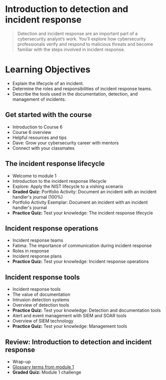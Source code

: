# Introduction to detection and incident response
> Detection and incident response are an important part of a cybersecurity analyst’s work. You'll explore how cybersecurity professionals verify and respond to malicious threats and become familiar with the steps involved in incident response.
# Learning Objectives
- Explain the lifecycle of an incident.
- Determine the roles and responsibilities of incident response teams.
- Describe the tools used in the documentation, detection, and management of incidents.
## Get started with the course
- Introduction to Course 6
- Course 6 overview
- Helpful resources and tips
- Dave: Grow your cybersecurity career with mentors
- Connect with your classmates
## The incident response lifecycle
- Welcome to module 1
- Introduction to the incident response lifecycle
- Explore: Apply the NIST lifecycle to a vishing scenario
- **Graded Quiz:** Portfolio Activity: Document an incident with an incident handler's journal (100%)
- Portfolio Activity Exemplar: Document an incident with an incident handler's journal
- **Practice Quiz:** Test your knowledge: The incident response lifecycle
## Incident response operations
- Incident response teams
- Fatima: The importance of communication during incident response
- Roles in response
- Incident response plans
- **Practice Quiz:** Test your knowledge: Incident response operations
## Incident response tools
- Incident response tools
- The value of documentation
- Intrusion detection systems
- Overview of detection tools
- **Practice Quiz:** Test your knowledge: Detection and documentation tools
- Alert and event management with SIEM and SOAR tools
- Overview of SIEM technology
- **Practice Quiz:** Test your knowledge: Management tools
## Review: Introduction to detection and incident response
- Wrap-up
- [Glossary terms from module 1](https://github.com/KailaniBailey/Google-Cybersecurity-Professional-Certificate/tree/main/Course%206:%20Sound%20the%20Alarm:%20Detection%20and%20Response/Introduction%20to%20detection%20and%20incident%20response/Glossary%20terms%20from%20module%201)
- **Graded Quiz:** Module 1 challenge
